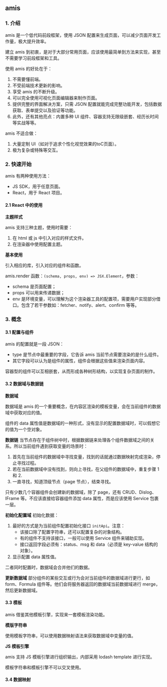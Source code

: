 ## amis
### 1. 介绍
amis 是一个低代码前段框架，使用 JSON 配置来生成页面，可以减少页面开发工作量，极大提升效率。

建立 amis 到初衷，是对于大部分常用页面，应该使用最简单到方法来实现，甚至不需要学习前段框架和工具。

使用 amis 的好处在于：
1. 不需要懂前端。
2. 不受前端技术更新的影响。
3. 享受 amis 的不断升级。
4. 可以完全使用可视化页面编辑器来制作页面。
5. 提供完整的界面解决方案，只需 JSON 配置就能完成完整功能开发，包括数据获取、表单提交以及验证等功能。
6. 此外，还有其他亮点：内置多种 UI 组件、容器支持无限级嵌套、经历长时间等实战等等。

amis 不适合做：
1. 大量定制 UI（如对于追求个性化视觉效果的toC页面）。
2. 极为复杂或特殊等交互。

### 2. 快速开始
amis 有两种使用方法：
- JS SDK，用于任意页面。
- React，用于 React 项目。

#### 2.1 React 中的使用
**主题样式**

amis 支持三种主题，使用时需要：
1. 在 html 或 js 中引入对应的样式文件。
2. 在渲染器中使用配置主题。

**基本使用**

引入相应的库，引入对应的组件和函数。

amis.render 函数：`(schema, props, env) => JSX.Element`，参数：
- schema 是页面配置；
- props 可以用来传递数据；
- env 是环境变量，可以理解为这个渲染器工具的配置项，需要用户实现部分借口。包含了若干参数如：fetcher、notify、alert、confirm 等等。

### 3. 概念
#### 3.1 配置与组件
amis 的配置就是一段 JSON：
- type 是节点中最重要的字段，它告诉 amis 当前节点需要渲染的是什么组件。
- 其它字段可以认为是组件的属性，组件会根据这些值来渲染页面内容。

容器型的组件可以互相嵌套，从而形成各种树形结构，以实现复杂页面的制作。

#### 3.2 数据域与数据链
**数据域**

数据域是 amis 的一个重要概念，在内容区渲染的模板变量，会在当前组件的数据域中获取对应的值。

组件的 data 属性值是数据域的一种形式，没有显示的配置数据域时，可以假想它的值为一个空对象。

**数据链**
当节点存在于组件树中时，根据数据链来处理各个组件数据域之间的关系。所以当前组件遇到获取变量的场景时：
1. 首先在当前组件的数据域中寻找变量，找到的话就通过数据映射完成渲染，停止寻找过程。
2. 若在当前数据域中没有找到，则向上寻找，在父组件的数据域中，重复步骤 1 和 2.
3. 一直寻找，知道顶级节点（page 节点），结束寻找。

只有少数几个容器组件会创建新的数据域，除了 page，还有 CRUD、Dislog、IFrame 等。不应该直接给容器组件添加 data 属性，而是应该使用 Service 包裹一层。

**初始化配置域**
初始化数据：
1. 最好的方式是为当前组件配置初始化接口 `initApi`。注意：
    - 该接口除了配置字符串，还可以配置复杂的对象结构。
    - 有的组件不支持该接口，一般可以使用 Service 组件来辅助实现。
    - 接口返回字段必须有：status、msg 和 data（必须是 key-value 结构的对象）。
2. 显示配置 data 属性值。

二者同时配置时，数据域会合并他们的数据。

**更新数据域**
部分组件的某些交互或行为会对当前组件的数据域进行更行，如 form、Formula 组件等。他们会将服务器返回的数据域当前数据域进行 merge，然后更新数据域。

#### 3.3 模板
amis 借鉴其他模板引擎，实现来一套模板渲染功能。

**模版字符串**

使用模板字符串，可以使用数据映射语法来获取数据域中变量的值。

**JS 模板引擎**

amis 支持 JS 模板引擎进行组织输出，内部采用 lodash template 进行实现。

模板字符串和模板引擎不可以交叉使用。

#### 3.4 数据映射
